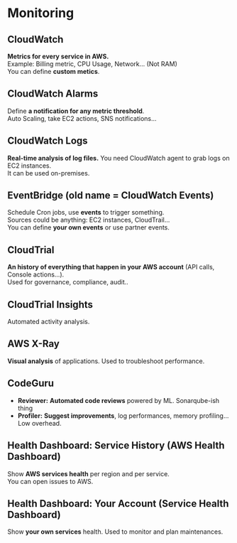 # Monitoring

## CloudWatch

**Metrics for every service in AWS.**  
Example: Billing metric, CPU Usage, Network... (Not RAM)  
You can define **custom metics**.

## CloudWatch Alarms

Define **a notification for any metric threshold**.  
Auto Scaling, take EC2 actions, SNS notifications...

## CloudWatch Logs

**Real-time analysis of log files.**
You need CloudWatch agent to grab logs on EC2 instances.  
It can be used on-premises.

## EventBridge (old name = CloudWatch Events)

Schedule Cron jobs, use **events** to trigger something.  
Sources could be anything: EC2 instances, CloudTrail...  
You can define **your own events** or use partner events.

## CloudTrial

**An history of everything that happen in your AWS account** (API calls, Console actions...).  
Used for governance, compliance, audit..

## CloudTrial Insights

Automated activity analysis.

## AWS X-Ray

**Visual analysis** of applications. Used to troubleshoot performance.

## CodeGuru

- **Reviewer:** **Automated code reviews** powered by ML. Sonarqube-ish thing
- **Profiler:** **Suggest improvements**, log performances, memory profiling... Low overhead.

## Health Dashboard: Service History (AWS Health Dashboard)

Show **AWS services health** per region and per service.  
You can open issues to AWS.

## Health Dashboard: Your Account (Service Health Dashboard)

Show **your own services** health. Used to monitor and plan maintenances.



